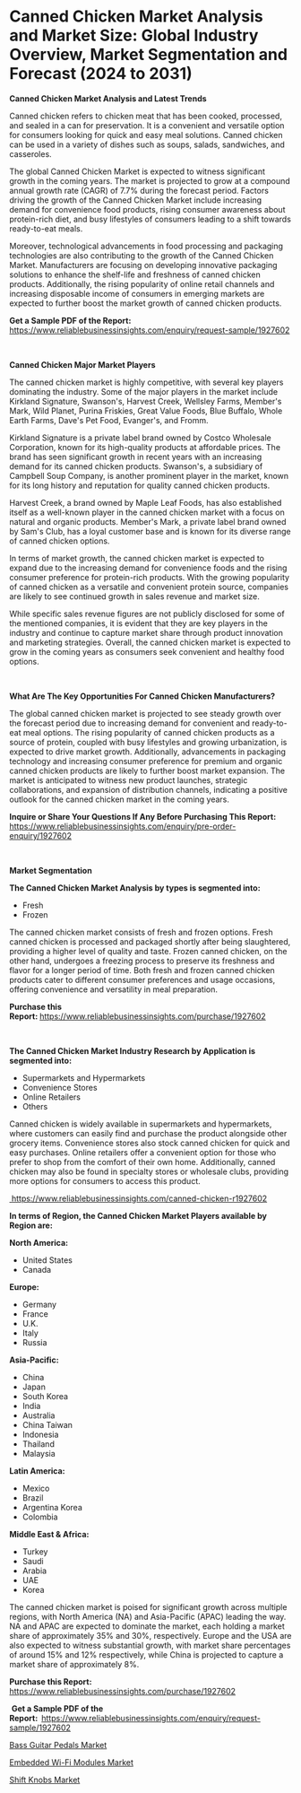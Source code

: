 <p><h1>Canned Chicken Market Analysis and Market Size: Global Industry Overview, Market Segmentation and Forecast (2024 to 2031)</h1></p><p><strong>Canned Chicken Market Analysis and Latest Trends</strong></p>
<p><p>Canned chicken refers to chicken meat that has been cooked, processed, and sealed in a can for preservation. It is a convenient and versatile option for consumers looking for quick and easy meal solutions. Canned chicken can be used in a variety of dishes such as soups, salads, sandwiches, and casseroles.</p><p>The global Canned Chicken Market is expected to witness significant growth in the coming years. The market is projected to grow at a compound annual growth rate (CAGR) of 7.7% during the forecast period. Factors driving the growth of the Canned Chicken Market include increasing demand for convenience food products, rising consumer awareness about protein-rich diet, and busy lifestyles of consumers leading to a shift towards ready-to-eat meals.</p><p>Moreover, technological advancements in food processing and packaging technologies are also contributing to the growth of the Canned Chicken Market. Manufacturers are focusing on developing innovative packaging solutions to enhance the shelf-life and freshness of canned chicken products. Additionally, the rising popularity of online retail channels and increasing disposable income of consumers in emerging markets are expected to further boost the market growth of canned chicken products.</p></p>
<p><strong>Get a Sample PDF of the Report:&nbsp;</strong> <a href="https://www.reliablebusinessinsights.com/enquiry/request-sample/1927602">https://www.reliablebusinessinsights.com/enquiry/request-sample/1927602</a></p>
<p>&nbsp;</p>
<p><strong>Canned Chicken Major Market Players</strong></p>
<p><p>The canned chicken market is highly competitive, with several key players dominating the industry. Some of the major players in the market include Kirkland Signature, Swanson's, Harvest Creek, Wellsley Farms, Member's Mark, Wild Planet, Purina Friskies, Great Value Foods, Blue Buffalo, Whole Earth Farms, Dave's Pet Food, Evanger's, and Fromm.</p><p>Kirkland Signature is a private label brand owned by Costco Wholesale Corporation, known for its high-quality products at affordable prices. The brand has seen significant growth in recent years with an increasing demand for its canned chicken products. Swanson's, a subsidiary of Campbell Soup Company, is another prominent player in the market, known for its long history and reputation for quality canned chicken products.</p><p>Harvest Creek, a brand owned by Maple Leaf Foods, has also established itself as a well-known player in the canned chicken market with a focus on natural and organic products. Member's Mark, a private label brand owned by Sam's Club, has a loyal customer base and is known for its diverse range of canned chicken options.</p><p>In terms of market growth, the canned chicken market is expected to expand due to the increasing demand for convenience foods and the rising consumer preference for protein-rich products. With the growing popularity of canned chicken as a versatile and convenient protein source, companies are likely to see continued growth in sales revenue and market size.</p><p>While specific sales revenue figures are not publicly disclosed for some of the mentioned companies, it is evident that they are key players in the industry and continue to capture market share through product innovation and marketing strategies. Overall, the canned chicken market is expected to grow in the coming years as consumers seek convenient and healthy food options.</p></p>
<p>&nbsp;</p>
<p><strong>What Are The Key Opportunities For Canned Chicken Manufacturers?</strong></p>
<p><p>The global canned chicken market is projected to see steady growth over the forecast period due to increasing demand for convenient and ready-to-eat meal options. The rising popularity of canned chicken products as a source of protein, coupled with busy lifestyles and growing urbanization, is expected to drive market growth. Additionally, advancements in packaging technology and increasing consumer preference for premium and organic canned chicken products are likely to further boost market expansion. The market is anticipated to witness new product launches, strategic collaborations, and expansion of distribution channels, indicating a positive outlook for the canned chicken market in the coming years.</p></p>
<p><strong>Inquire or Share Your Questions If Any Before Purchasing This Report:</strong> <a href="https://www.reliablebusinessinsights.com/enquiry/pre-order-enquiry/1927602">https://www.reliablebusinessinsights.com/enquiry/pre-order-enquiry/1927602</a></p>
<p>&nbsp;</p>
<p><strong>Market Segmentation</strong></p>
<p><strong>The Canned Chicken Market Analysis by types is segmented into:</strong></p>
<p><ul><li>Fresh</li><li>Frozen</li></ul></p>
<p><p>The canned chicken market consists of fresh and frozen options. Fresh canned chicken is processed and packaged shortly after being slaughtered, providing a higher level of quality and taste. Frozen canned chicken, on the other hand, undergoes a freezing process to preserve its freshness and flavor for a longer period of time. Both fresh and frozen canned chicken products cater to different consumer preferences and usage occasions, offering convenience and versatility in meal preparation.</p></p>
<p><strong>Purchase this Report:&nbsp;</strong><a href="https://www.reliablebusinessinsights.com/purchase/1927602">https://www.reliablebusinessinsights.com/purchase/1927602</a></p>
<p>&nbsp;</p>
<p><strong>The Canned Chicken Market Industry Research by Application is segmented into:</strong></p>
<p><ul><li>Supermarkets and Hypermarkets</li><li>Convenience Stores</li><li>Online Retailers</li><li>Others</li></ul></p>
<p><p>Canned chicken is widely available in supermarkets and hypermarkets, where customers can easily find and purchase the product alongside other grocery items. Convenience stores also stock canned chicken for quick and easy purchases. Online retailers offer a convenient option for those who prefer to shop from the comfort of their own home. Additionally, canned chicken may also be found in specialty stores or wholesale clubs, providing more options for consumers to access this product.</p></p>
<p><a href="https://www.reliablebusinessinsights.com/canned-chicken-r1927602">&nbsp;https://www.reliablebusinessinsights.com/canned-chicken-r1927602</a></p>
<p><strong>In terms of Region, the Canned Chicken Market Players available by Region are:</strong></p>
<p>
    <p> <strong> North America: </strong>
        <ul>
            <li>United States</li>
            <li>Canada</li>
        </ul>
        </p> 
    <p> <strong> Europe: </strong>
        <ul>
            <li>Germany</li>
            <li>France</li>
            <li>U.K.</li>
            <li>Italy</li>
            <li>Russia</li>
        </ul>
        </p> 
    <p> <strong> Asia-Pacific: </strong>
        <ul>
            <li>China</li>
            <li>Japan</li>
            <li>South Korea</li>
            <li>India</li>
            <li>Australia</li>
            <li>China Taiwan</li>
            <li>Indonesia</li>
            <li>Thailand</li>
            <li>Malaysia</li>
        </ul>
        </p> 
    <p> <strong> Latin America: </strong>
        <ul>
            <li>Mexico</li>
            <li>Brazil</li>
            <li>Argentina Korea</li>
            <li>Colombia</li>
        </ul>
        </p> 
    <p> <strong> Middle East & Africa: </strong>
        <ul>
            <li>Turkey</li>
            <li>Saudi</li>
            <li>Arabia</li>
            <li>UAE</li>
            <li>Korea</li>
        </ul>
    </p>
    </p>
<p><p>The canned chicken market is poised for significant growth across multiple regions, with North America (NA) and Asia-Pacific (APAC) leading the way. NA and APAC are expected to dominate the market, each holding a market share of approximately 35% and 30%, respectively. Europe and the USA are also expected to witness substantial growth, with market share percentages of around 15% and 12% respectively, while China is projected to capture a market share of approximately 8%.</p></p>
<p><strong>Purchase this Report: </strong><a href="https://www.reliablebusinessinsights.com/purchase/1927602">https://www.reliablebusinessinsights.com/purchase/1927602</a></p>
<p>&nbsp;<strong>Get a Sample PDF of the Report:&nbsp;&nbsp;</strong><a href="https://www.reliablebusinessinsights.com/enquiry/request-sample/1927602">https://www.reliablebusinessinsights.com/enquiry/request-sample/1927602</a></p>
<p><strong></strong></p>
<p><p><a href="https://github.com/derrinmiltonellis35gcl/Market-Research-Report-List-3/blob/main/bass-guitar-pedals-market.md">Bass Guitar Pedals Market</a></p><p><a href="https://github.com/AlysaLedner2023/Market-Research-Report-List-2/blob/main/embedded-wi-fi-modules-market.md">Embedded Wi-Fi Modules Market</a></p><p><a href="https://github.com/Sherrillcrooksxa8i18ucf2m/Market-Research-Report-List-3/blob/main/shift-knobs-market.md">Shift Knobs Market</a></p></p>
